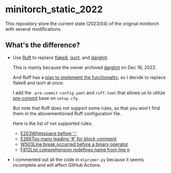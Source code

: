 # minitorch_static_2022
This repository store the current state (2023/04) of the original minitorch with several modifications.

## What's the difference?
- Use [Ruff](https://github.com/charliermarsh/ruff) to replace [flake8](https://github.com/PyCQA/flake8), [isort](https://github.com/PyCQA/isort), and [darglint](https://github.com/terrencepreilly/darglint).

   This is mainly because the owner archived [darglint](https://github.com/terrencepreilly/darglint) on Dec 16, 2022.
   
   And Ruff has a [plan to implement the functionality](https://github.com/charliermarsh/ruff/issues/458), so I decide to replace flake8 and isort at once.
   
   I add the `.pre-commit-config.yaml` and `ruff.toml` that allows us to utilize [pre-commit](https://pre-commit.com/) base on `setup.cfg`.
   
   But note that Ruff does not support some rules, so that you won't find them in the abovementioned Ruff configuration file.
   
   Here is the list of not supported rules:

    - [E203Whitespace before ':'](https://www.flake8rules.com/rules/E203.html)
    - [E266Too many leading '#' for block comment](https://www.flake8rules.com/rules/E266.html)
    - [W503Line break occurred before a binary operator](https://www.flake8rules.com/rules/W503.html)
    - [F812List comprehension redefines name from line n](https://www.flake8rules.com/rules/F812.html)
      
- I commented out all the code in `mlprimer.py` because it seems incomplete and will affect GitHub Actions.
